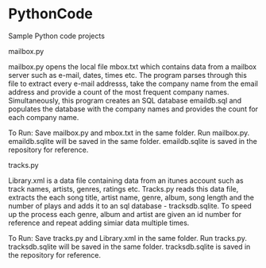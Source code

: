 # PythonCode
Sample Python code projects

mailbox.py

mailbox.py opens the local file mbox.txt which contains data from a mailbox server such as e-mail, dates, times etc. The program parses through this file to extract every e-mail addresss, take the company name from the email address and provide a count of the most frequent company names. Simultaneously, this program creates an SQL database emaildb.sql and populates the database with the company names and provides the count for each company name.

To Run: Save mailbox.py and mbox.txt in the same folder. Run mailbox.py. emaildb.sqlite will be saved in the same folder. emaildb.sqlite is saved in the repository for reference.


tracks.py

Library.xml is a data file containing data from an itunes account such as track names, artists, genres, ratings etc. Tracks.py reads this data file, extracts the each song title, artist name, genre, album, song length and the number of plays and adds it to an sql database - tracksdb.sqlite. To speed up the process each genre, album and artist are given an id number for reference and repeat adding simiar data multiple times.

To Run: Save tracks.py and Library.xml in the same folder. Run tracks.py. tracksdb.sqlite will be saved in the same folder. tracksdb.sqlite is saved in the repository for reference.
